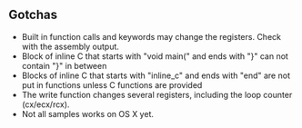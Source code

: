 Gotchas
-------

* Built in function calls and keywords may change the registers. Check with the assembly output.
* Block of inline C that starts with "void main(" and ends with "}" can not contain "}" in between
* Blocks of inline C that starts with "inline_c" and ends with "end" are not put in functions unless C functions are provided
* The write function changes several registers, including the loop counter (cx/ecx/rcx).
* Not all samples works on OS X yet.
